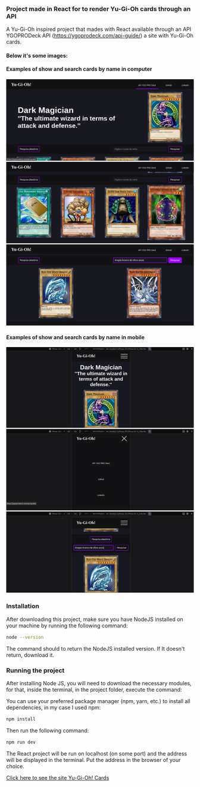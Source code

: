 ### Project made in React for to render Yu-Gi-Oh cards through an API

A Yu-Gi-Oh inspired project that mades with React available through an API YGOPRODeck API (https://ygoprodeck.com/api-guide/) a site with Yu-Gi-Oh cards.

#### Below it's some images:

#### Examples of show and search cards by name in computer
![YUGIOH Home](./project-images/yugioh-1.png)
![YUGIOH Cards](./project-images/yugioh-2.png)
![YUGIOH Search Cards](./project-images/yugioh-3.png)

#### Examples of show and search cards by name in mobile
![YUGIOH Home](./project-images/yugioh-mobile-1.png)
![YUGIOH Cards](./project-images/yugioh-mobile-2.png)
![YUGIOH Search Cards](./project-images/yugioh-mobile-3.png)

### Installation

After downloading this project, make sure you have NodeJS installed on your machine by running the following command:

```bash
node --version
```
The command should to return the NodeJS installed version. If It doesn't return, download it.

### Running the project

After installing Node JS, you will need to download the necessary modules, for that, inside the terminal, in the project folder, execute the command:

You can use your preferred package manager (npm, yarn, etc.) to install all dependencies, in my case I used npm:

```bash
npm install
```
Then run the following command:

```bash
npm run dev
```
The React project will be run on localhost (on some port) and the address will be displayed in the terminal. Put the address in the browser of your choice.

[Click here to see the site Yu-Gi-Oh! Cards](https://yugioh-cards-mateusesm.vercel.app/)
